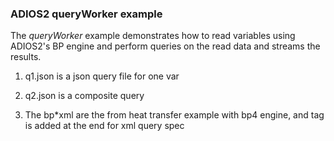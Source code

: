 ### ADIOS2 queryWorker example

The _queryWorker_ example demonstrates how to read variables using ADIOS2's BP engine
and perform queries on the read data and streams the results.

1. q1.json is a json query file for one var

2. q2.json is a composite query

3. The bp*xml are the from heat transfer example with bp4 engine, and <adios-query> tag is added at the end for xml
   query spec
